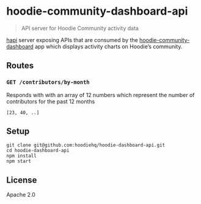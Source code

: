 # hoodie-community-dashboard-api

> API server for Hoodie Community activity data

[hapi](http://hapijs.com/) server exposing APIs that are consumed by the
[hoodie-community-dashboard](https://github.com/hoodiehq/hoodie-community-dashboard/) app which displays activity charts on Hoodie’s community.

## Routes

### `GET /contributors/by-month`

Responds with with an array of 12 numbers which represent the number of
contributors for the past 12 months

```
[23, 40, ..]
```

## Setup

```
git clone git@github.com:hoodiehq/hoodie-dashboard-api.git
cd hoodie-dashboard-api
npm install
npm start
```

## License

Apache 2.0
